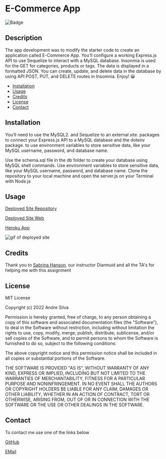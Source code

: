 
# E-Commerce App

![Badge](https://img.shields.io/badge/AndreGitHub-MIT-green.svg)

## Description

The app development was to modify the starter code to create an application called E-Commerce App. You’ll configure a working Express.js API to use Sequelize to interact with a MySQL database. Insonmia is used for the GET for categories, products or tags. The data is displayed in a formatted JSON. You can create, update, and delete data in the database by using API POST, PUT, and DELETE routes in Insomnia.
Enjoy! 😀

- [Installation](#installation)
- [Usage](#usage)
- [Credits](#credits)
- [License](#license)
- [Contact](#contact)

## Installation
You’ll need to use the MySQL2. and Sequelize to an external site. packages to connect your Express.js API to a MySQL database and the dotenv package. to use environment variables to store sensitive data, like your MySQL username, password, and database name.

Use the schema.sql file in the db folder to create your database using MySQL shell commands. Use environment variables to store sensitive data, like your MySQL username, password, and database name.
Clone the repository to your local machine and open the server.js on your Terminal with Node.js

## Usage

[Deployed Site Repository](https://github.com/andresilva8624/Note-Taker/)

[Deployed Site Web](https://andresilva8624.github.io/Note-Taker/)

[Heroku App](https://andres-note-taker.herokuapp.com/)

![gif of deployed site](/public/assets/images/website.gif)

## Credits

Thank you to [Sabrina Hanson](https://www.github.com/sabhanson), our instructor Diarmuid and all the TA's for helping me with this assignment

## License

MIT License

Copyright (c) 2022 Andre Silva

Permission is hereby granted, free of charge, to any person obtaining a copy
of this software and associated documentation files (the "Software"), to deal
in the Software without restriction, including without limitation the rights
to use, copy, modify, merge, publish, distribute, sublicense, and/or sell
copies of the Software, and to permit persons to whom the Software is
furnished to do so, subject to the following conditions:

The above copyright notice and this permission notice shall be included in all
copies or substantial portions of the Software.

THE SOFTWARE IS PROVIDED "AS IS", WITHOUT WARRANTY OF ANY KIND, EXPRESS OR
IMPLIED, INCLUDING BUT NOT LIMITED TO THE WARRANTIES OF MERCHANTABILITY,
FITNESS FOR A PARTICULAR PURPOSE AND NONINFRINGEMENT. IN NO EVENT SHALL THE
AUTHORS OR COPYRIGHT HOLDERS BE LIABLE FOR ANY CLAIM, DAMAGES OR OTHER
LIABILITY, WHETHER IN AN ACTION OF CONTRACT, TORT OR OTHERWISE, ARISING FROM,
OUT OF OR IN CONNECTION WITH THE SOFTWARE OR THE USE OR OTHER DEALINGS IN THE
SOFTWARE.

## Contact

To contact me use one of the links below

[GitHub](https://www.github.com/andresilva8624)

[EMail](mailto:andresilva8624@gmail.com)

